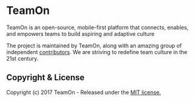 # TeamOn

TeamOn is an open-source, mobile-first platform that connects, enables, and empowers teams to build aspiring and adaptive culture

The project is maintained by TeamOn, along with an amazing group of independent [contributors](https://github.com/teamOnHQ/TeamOn/graphs/contributors). We are striving to redefine team culture in the 21st century.

## Copyright & License
Copyright (c) 2017 TeamOn - Released under the [MIT license.](https://github.com/teamOnHQ/TeamOn/blob/master/LICENSE.md)

